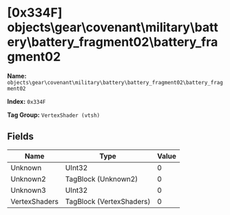 # [0x334F] objects\gear\covenant\military\battery\battery_fragment02\battery_fragment02

**Name:** ```objects\gear\covenant\military\battery\battery_fragment02\battery_fragment02```

**Index:** ```0x334F```

**Tag Group:** ```VertexShader (vtsh)```

## Fields

Name	| Type	| Value
---	|---	|---	|
Unknown	|UInt32	|0
Unknown2	|TagBlock (Unknown2)	|0
Unknown3	|UInt32	|0
VertexShaders	|TagBlock (VertexShaders)	|0


